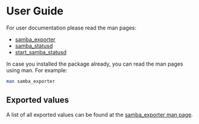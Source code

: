 # User Guide

For user documentation please read the man pages:

- [samba_exporter](https://imker25.github.io/samba_exporter/manpages/samba_exporter.1.html)
- [samba_statusd](https://imker25.github.io/samba_exporter/manpages/samba_statusd.1.html)
- [start_samba_statusd](https://imker25.github.io/samba_exporter/manpages/start_samba_statusd.1.html)

In case you installed the package already, you can read the man pages using man. For example:

```bash
man samba_exporter
```

## Exported values

A list of all exported values can be found at the [samba_exporter man page](https://imker25.github.io/samba_exporter/manpages/samba_exporter.1.html).
